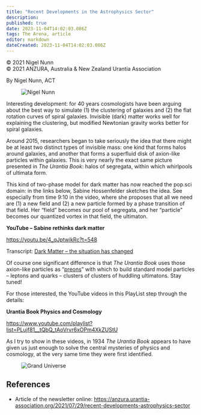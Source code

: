 ```yaml
---
title: "Recent Developments in the Astrophysics Sector"
description: 
published: true
date: 2023-11-04T14:02:03.086Z
tags: The Arena, article
editor: markdown
dateCreated: 2023-11-04T14:02:03.086Z
---
```


<p class="v-card v-sheet theme--light gray lighten-3 px-2">© 2021 Nigel Nunn<br>© 2021 ANZURA, Australia & New Zealand Urantia Association</p>

By Nigel Nunn, ACT

<figure id="Figure_1" class="image urantiapedia image-style-align-left">
<img src="/image/article/The_Arena/Nigel-2006.jpg" alt="Nigel Nunn">
</figure>

Interesting development: for 40 years cosmologists have been arguing about the best way to simulate (1) the clustering of galaxies and (2) the flat rotation curves of spiral galaxies. Invisible (dark) matter works well for explaining the clustering, but modified Newtonian gravity works better for spiral galaxies.

Around 2015, researchers began to take seriously the idea that there might be at least two distinct types of invisible mass: one kind that forms halos around galaxies, and another that forms a superfluid disk of axion-like particles within galaxies. This is very nearly the exact same picture presented in _The Urantia Book_: halos of segregata, within which whirlpools of ultimata form.

This kind of two-phase model for dark matter has now reached the pop.sci domain: in the links below, Sabine Hossenfelder sketches the idea. See especially from time 9:10 in the video, where she proposes that all we need are (1) a new field and (2) a new particle formed by a phase transition of that field. Her “field” becomes our pool of segregata, and her “particle” becomes our quantized vortex in that field, the ultimaton.
<br style="clear:both;"/>

**YouTube – Sabine rethinks dark matter**

https://youtu.be/4_qJptwikRc?t=548

Transcript: [Dark Matter – the situation has changed](http://backreaction.blogspot.com/2021/05/dark-matter-situation-has-changed.html)

Of course one significant difference is that _The Urantia Book_ uses those axion-like particles as “[preons](https://en.wikipedia.org/wiki/Preon)” with which to build standard model particles – leptons and quarks – clusters of clusters of huddling ultimatons. Stay tuned!

For those interested, the YouTube videos in this PlayList step through the details:

**Urantia Book Physics and Cosmology**

https://www.youtube.com/playlist?list=PLujf81__tQbQ_tAoVrvr6xOPm4XkZUStU

As I try to show in these videos, in 1934 _The Urantia Book_ appears to have given us just enough to solve the central mysteries of physics and cosmology, at the very same time they were first identified.

<figure id="Figure_2" class="image urantiapedia">
<img src="/image/article/The_Arena/Grand-Universe-cropped-570x168.jpg" alt="Grand Universe">
</figure>

## References

- Article of the newsletter online: https://anzura.urantia-association.org/2021/07/29/recent-developments-astrophysics-sector